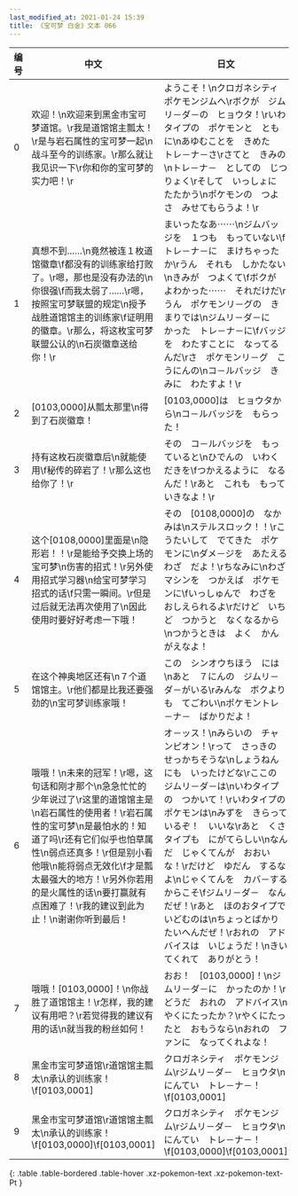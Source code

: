 ```yaml
---
last_modified_at: 2021-01-24 15:39
title: 《宝可梦 白金》文本 066
---
```

| 编号 | 中文 | 日文 |
| ---- | ---- | ---- |
| 0 | 欢迎！\n欢迎来到黑金市宝可梦道馆。\r我是道馆馆主瓢太！\r是与岩石属性的宝可梦一起\n战斗至今的训练家。\r那么就让我见识一下\r你和你的宝可梦的实力吧！\r | ようこそ！\nクロガネシティ　ポケモンジムへ\rボクが　ジムリ－ダ－の　ヒョウタ！\rいわタイプの　ポケモンと　ともに\nあゆむことを　きめた　トレ－ナ－さ\rさてと　きみの\nトレ－ナ－　としての　じつりょく\rそして　いっしょに　たたかう\nポケモンの　つよさ　みせてもらうよ！\r |
| 1 | 真想不到……\n竟然被连１枚道馆徽章\f都没有的训练家给打败了。\r嗯，那也是没有办法的\n你很强\f而我太弱了……\r嗯，按照宝可梦联盟的规定\n授予战胜道馆馆主的训练家\f证明用的徽章。\r那么，将这枚宝可梦联盟公认的\n石炭徽章送给你！\r | まいったなあ⋯⋯\nジムバッジを　１つも　もっていない\fトレ－ナ－に　まけちゃったか\rうん　それも　しかたない\nきみが　つよくて\fボクが　よわかった⋯⋯　それだけだ\rうん　ポケモンリ－グの　きまりでは\nジムリ－ダ－に　かった　トレ－ナ－に\fバッジを　わたすことに　なってるんだ\rさ　ポケモンリ－グ　こうにんの\nコ－ルバッジ　きみに　わたすよ！\r |
| 2 | [0103,0000]从瓢太那里\n得到了石炭徽章！ | [0103,0000]は　ヒョウタから\nコ－ルバッジを　もらった！ |
| 3 | 持有这枚石炭徽章后\n就能使用\f秘传的碎岩了！\r那么这也给你了！\r | その　コ－ルバッジを　もっていると\nひでんの　いわくだきを\fつかえるように　なるんだ！\rあと　これも　もっていきなよ！\r |
| 4 | 这个[0108,0000]里面是\n隐形岩！！\r是能给予交换上场的宝可梦\n伤害的招式！\r另外使用招式学习器\n给宝可梦学习招式的话\f只需一瞬间。\r但是过后就无法再次使用了\n因此使用时要好好考虑一下哦！ | その　[0108,0000]の　なかみは\nステルスロック！！\rこうたいして　でてきた　ポケモンに\nダメ－ジを　あたえる　わざ　だよ！\rちなみに\nわざマシンを　つかえば　ポケモンに\fいっしゅんで　わざを　おしえられるよ\rだけど　いちど　つかうと　なくなるから\nつかうときは　よく　かんがえなよ！ |
| 5 | 在这个神奥地区还有\n７个道馆馆主。\r他们都是比我还要强劲的\n宝可梦训练家哦！ | この　シンオウちほう　には\nあと　７にんの　ジムリ－ダ－がいる\rみんな　ボクよりも　てごわい\nポケモントレ－ナ－　ばかりだよ！ |
| 6 | 哦哦！\n未来的冠军！\r嗯，这句话和刚才那个\n急急忙忙的少年说过了\r这里的道馆馆主是\n岩石属性的使用者！\r岩石属性的宝可梦\n是最怕水的！知道了吗\r还有它们似乎也怕草属性\n弱点还真多！\r但是别小看他哦\n能将弱点无效化\f才是瓢太最强大的地方！\r另外你若用的是火属性的话\n要打赢就有点困难了！\r我的建议到此为止！\n谢谢你听到最后！ | オ－ッス！\nみらいの　チャンピオン！\rって　さっきの　せっかちそうな\nしょうねんにも　いったけどな\rここの　ジムリ－ダ－は\nいわタイプの　つかいて！\rいわタイプの　ポケモンは\nみずを　きらっているぞ！　いいな\rあと　くさタイプも　にがてらしい\nなんだ　じゃくてんが　おおいな！\rだけど　ゆだん　するなよ\nじゃくてんを　カバ－するからこそ\fジムリ－ダ－　なんだぜ！\rあと　ほのおタイプで　いどむのは\nちょっとばかり　たいへんだぜ！\rおれの　アドバイスは　いじょうだ！\nきいてくれて　ありがとう！ |
| 7 | 哦哦！[0103,0000]！\n你战胜了道馆馆主！\r怎样，我的建议有用吧？\r若觉得我的建议有用的话\n就当我的粉丝如何！ | おお！　[0103,0000]！\nジムリ－ダ－に　かったのか！\rどうだ　おれの　アドバイス\nやくにたったか？\rやくにたったと　おもうなら\nおれの　ファンに　なってくれよな！ |
| 8 | 黑金市宝可梦道馆\r道馆馆主瓢太\n承认的训练家！\f[0103,0001] | クロガネシティ　ポケモンジム\rジムリ－ダ－　ヒョウタ\nにんてい　トレ－ナ－！\f[0103,0001] |
| 9 | 黑金市宝可梦道馆\r道馆馆主瓢太\n承认的训练家！\f[0103,0000]\f[0103,0001] | クロガネシティ　ポケモンジム\rジムリ－ダ－　ヒョウタ\nにんてい　トレ－ナ－！\f[0103,0000]\f[0103,0001] |
{: .table .table-bordered .table-hover .xz-pokemon-text .xz-pokemon-text-Pt }